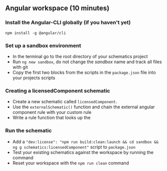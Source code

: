 ## Angular workspace (10 minutes)

### Install the Angular-CLI globally (if you haven't yet)

```
npm install -g @angular/cli
```

### Set up a sandbox environment

- In the terminal go to the root directory of your schematics project
- Run `ng new sandbox`, do not change the *sandbox* name and track all files with git
- Copy the first two blocks from the scripts in the `package.json` file into your projects scripts

### Creating a licensedComponent schematic

- Create a new schematic called `licensedComponent`.
- Use the `externalSchematic()` function and chain the external angular component rule with your custom rule
- Write a rule function that looks up the 

### Run the schematic

- Add a `"dev:license": "npm run build:clean:launch && cd sandbox && ng g schematics:licensedComponent"` script to `package.json`
- Test your existing schematics against the workspace by running the command
- Reset your workspace with the `npm run clean` command